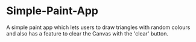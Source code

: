 # Simple-Paint-App
A simple paint app which lets users to draw triangles with random colours and also has a feature to clear the Canvas with the 'clear' button.
